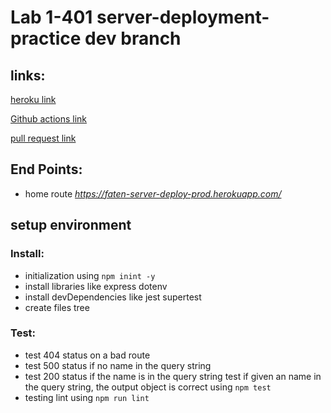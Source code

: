 # Lab 1-401 server-deployment-practice dev branch

## links:

[heroku link](https://faten-server-deploy-prod.herokuapp.com/)

[Github actions link](https://github.com/Fatensamman/server-deployment-practice/actions)

[pull request link](https://github.com/Fatensamman/server-deployment-practice/pull/2)

## End Points:
-  home route *https://faten-server-deploy-prod.herokuapp.com/*

## setup  environment

### Install:
- initialization using  `npm inint -y`
- install libraries like express dotenv
- install devDependencies like jest supertest
- create files tree

### Test:
- test 404 status  on a bad route
- test 500 status if no name in the query string
- test 200 status if the name is in the query string
test if given an name in the query string, the output object is correct
 using `npm test `
 - testing lint using `npm run lint`

